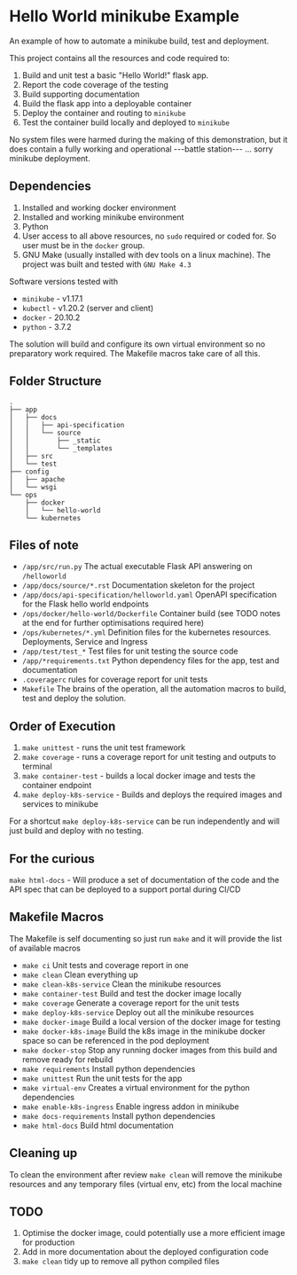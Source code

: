 # Hello World minikube Example

An example of how to automate a minikube build, test and deployment.

This project contains all the resources and code required to:

1. Build and unit test a basic "Hello World!" flask app.
2. Report the code coverage of the testing
3. Build supporting documentation
4. Build the flask app into a deployable container
5. Deploy the container and routing to `minikube`
6. Test the container build locally and deployed to `minikube`

No system files were harmed during the making of this demonstration, but it does contain a fully working and operational ---battle station--- ... sorry minikube deployment.

## Dependencies

1. Installed and working docker environment
2. Installed and working minikube environment
3. Python
4. User access to all above resources, no `sudo` required or coded for. So user must be in the `docker` group.
5. GNU Make (usually installed with dev tools on a linux machine). The project was built and tested with `GNU Make 4.3`

Software versions tested with

- `minikube` - v1.17.1
- `kubectl` - v1.20.2 (server and client)
- `docker` - 20.10.2
- `python` - 3.7.2

The solution will build and configure its own virtual environment so no preparatory work required. The Makefile macros take care of all this.

## Folder Structure

```text
.
├── app
│   ├── docs
│   │   ├── api-specification
│   │   └── source
│   │       ├── _static
│   │       └── _templates
│   ├── src
│   └── test
├── config
│   ├── apache
│   └── wsgi
└── ops
    ├── docker
    │   └── hello-world
    └── kubernetes

```

## Files of note

- `/app/src/run.py` The actual executable Flask API answering on `/helloworld`
- `/app/docs/source/*.rst` Documentation skeleton for the project
- `/app/docs/api-specification/helloworld.yaml` OpenAPI specification for the Flask hello world endpoints
- `/ops/docker/hello-world/Dockerfile` Container build (see TODO notes at the end for further optimisations required here)
- `/ops/kubernetes/*.yml` Definition files for the kubernetes resources. Deployments, Service and Ingress
- `/app/test/test_*` Test files for unit testing the source code
- `/app/*requirements.txt` Python dependency files for the app, test and documentation
- `.coveragerc` rules for coverage report for unit tests
- `Makefile` The brains of the operation, all the automation macros to build, test and deploy the solution.

## Order of Execution

1. `make unittest` - runs the unit test framework
2. `make coverage` - runs a coverage report for unit testing and outputs to terminal
3. `make container-test` - builds a local docker image and tests the container endpoint
4. `make deploy-k8s-service` - Builds and deploys the required images and services to minikube

For a shortcut `make deploy-k8s-service` can be run independently and will just build and deploy with no testing.

## For the curious

`make html-docs` - Will produce a set of documentation of the code and the API spec that can be deployed to a support portal during CI/CD

## Makefile Macros

The Makefile is self documenting so just run `make` and it will provide the list of available macros

- `make ci` Unit tests and coverage report in one
- `make clean` Clean everything up
- `make clean-k8s-service` Clean the minikube resources
- `make container-test` Build and test the docker image locally
- `make coverage` Generate a coverage report for the unit tests
- `make deploy-k8s-service` Deploy out all the minikube resources
- `make docker-image` Build a local version of the docker image for testing
- `make docker-k8s-image` Build the k8s image in the minikube docker space so can be referenced in the pod deployment
- `make docker-stop` Stop any running docker images from this build and remove ready for rebuild
- `make requirements` Install python dependencies
- `make unittest` Run the unit tests for the app
- `make virtual-env` Creates a virtual environment for the python dependencies
- `make enable-k8s-ingress` Enable ingress addon in minikube
- `make docs-requirements` Install python dependencies
- `make html-docs` Build html documentation

## Cleaning up

To clean the environment after review `make clean` will remove the minikube resources and any temporary files (virtual env, etc) from the local machine

## TODO

1. Optimise the docker image, could potentially use a more efficient image for production
2. Add in more documentation about the deployed configuration code
3. `make clean` tidy up to remove all python compiled files
